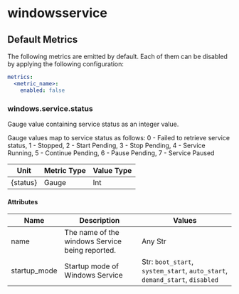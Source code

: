 [comment]: <> (Code generated by mdatagen. DO NOT EDIT.)

# windowsservice

## Default Metrics

The following metrics are emitted by default. Each of them can be disabled by applying the following configuration:

```yaml
metrics:
  <metric_name>:
    enabled: false
```

### windows.service.status

Gauge value containing service status as an integer value.

Gauge values map to service status as follows: 0 - Failed to retrieve service status, 1 - Stopped, 2 - Start Pending, 3 - Stop Pending, 4 - Service Running, 5 - Continue Pending, 6 - Pause Pending, 7 - Service Paused


| Unit | Metric Type | Value Type |
| ---- | ----------- | ---------- |
| {status} | Gauge | Int |

#### Attributes

| Name | Description | Values |
| ---- | ----------- | ------ |
| name | The name of the windows Service being reported. | Any Str |
| startup_mode | Startup mode of Windows Service | Str: ``boot_start``, ``system_start``, ``auto_start``, ``demand_start``, ``disabled`` |
